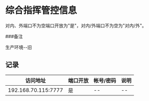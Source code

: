 # 综合指挥管控信息

对内、外端口不为空端口开放为"是"，对内/外端口不为空为"对内/外"。

###备注

生产环境--旧

## 记录
| 访问地址                | 端口开放   | 帐号/密码             | 说明       |
 | --                     | --      | --                   | --        |
| 192.168.70.115:7777      | 是     | --                 | --   |